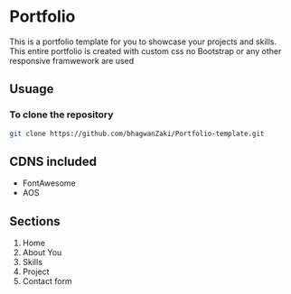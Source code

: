 # Portfolio

This is a portfolio template for you to showcase your projects and skills. This entire portfolio is created with custom css no Bootstrap or any other responsive framwework are used

## Usuage

### To clone the repository

```bash
git clone https://github.com/bhagwanZaki/Portfolio-template.git
```

## CDNS included

<ul>
  <li> FontAwesome
    <li> AOS
 </ul>

## Sections
<ol>
   <li> Home
   <li> About You
   <li> Skills
   <li> Project
   <li> Contact form
</ol>
       
